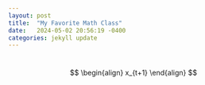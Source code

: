 ```yaml
---
layout: post
title:  "My Favorite Math Class"
date:   2024-05-02 20:56:19 -0400
categories: jekyll update
---
```


&nbsp; $$ \begin{align} x_{t+1} \end{align} $$
